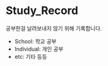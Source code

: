 Study_Record
=============
공부한걸 날려보내지 않기 위해 기록합니다.

- School: 학교 공부
- Individual: 개인 공부
- etc: 기타 등등
